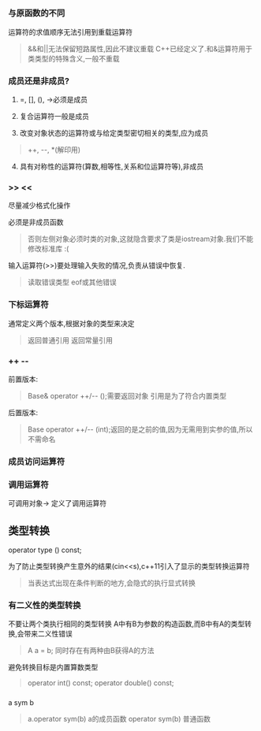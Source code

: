 ## 

### 与原函数的不同

运算符的求值顺序无法引用到重载运算符
> &&和||无法保留短路属性,因此不建议重载
> C++已经定义了.和&运算符用于类类型的特殊含义,一般不重载

### 成员还是非成员?

1. =, [], (), ->必须是成员

2. 复合运算符一般是成员

3. 改变对象状态的运算符或与给定类型密切相关的类型,应为成员
> ++, --, *(解印用)

4. 具有对称性的运算符(算数,相等性,关系和位运算符等),非成员

### >> <<

尽量减少格式化操作

必须是非成员函数
> 否则左侧对象必须时类的对象,这就隐含要求了类是iostream对象.我们不能修改标准库 :(

输入运算符(>>)要处理输入失败的情况,负责从错误中恢复.
> 读取错误类型
> eof或其他错误

### 下标运算符

通常定义两个版本,根据对象的类型来决定
> 返回普通引用
> 返回常量引用

### ++ --

前置版本:
> Base& operator ++/-- ();需要返回对象
> 引用是为了符合内置类型

后置版本:
> Base operator ++/-- (int);返回的是之前的值,因为无需用到实参的值,所以不需命名

### 成员访问运算符

### 调用运算符

可调用对象-> 定义了调用运算符

## 类型转换

operator type () const;

为了防止类型转换产生意外的结果(cin<<s),c++11引入了显示的类型转换运算符
> 当表达式出现在条件判断的地方,会隐式的执行显式转换

### 有二义性的类型转换

不要让两个类执行相同的类型转换
A中有B为参数的构造函数,而B中有A的类型转换,会带来二义性错误
> A a = b; 同时存在有两种由B获得A的方法

避免转换目标是内置算数类型
> operator int() const;
> operator double() const;

### 

a sym b
> a.operator sym(b) a的成员函数
> operator sym(b) 普通函数



